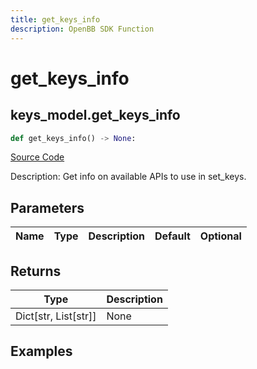 ```yaml
---
title: get_keys_info
description: OpenBB SDK Function
---
```


# get_keys_info

## keys_model.get_keys_info

```python title='openbb_terminal/keys_model.py'
def get_keys_info() -> None:
```
[Source Code](https://github.com/OpenBB-finance/OpenBBTerminal/tree/main/openbb_terminal/keys_model.py#L168)

Description: Get info on available APIs to use in set_keys.

## Parameters

| Name | Type | Description | Default | Optional |
| ---- | ---- | ----------- | ------- | -------- |

## Returns

| Type | Description |
| ---- | ----------- |
| Dict[str, List[str]] | None |

## Examples

